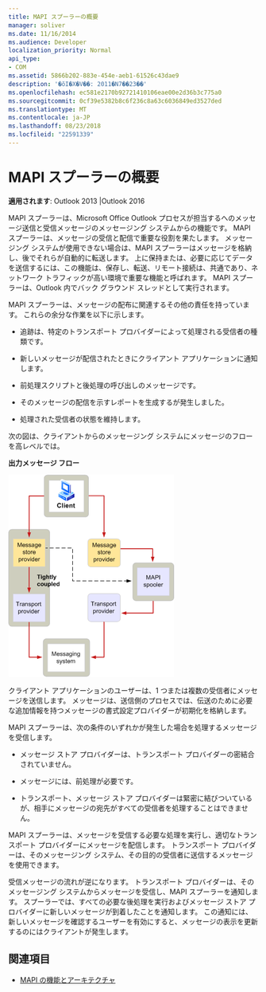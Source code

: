 ```yaml
---
title: MAPI スプーラーの概要
manager: soliver
ms.date: 11/16/2014
ms.audience: Developer
localization_priority: Normal
api_type:
- COM
ms.assetid: 5866b202-883e-454e-aeb1-61526c43dae9
description: '�ŏI�X�V��: 2011�N7��23��'
ms.openlocfilehash: ec581e2170b92721410106eae00e2d36b3c775a0
ms.sourcegitcommit: 0cf39e5382b8c6f236c8a63c6036849ed3527ded
ms.translationtype: MT
ms.contentlocale: ja-JP
ms.lasthandoff: 08/23/2018
ms.locfileid: "22591339"
---
```

# <a name="mapi-spooler-overview"></a>MAPI スプーラーの概要
  
**適用されます**: Outlook 2013 |Outlook 2016 
  
MAPI スプーラーは、Microsoft Office Outlook プロセスが担当するへのメッセージ送信と受信メッセージのメッセージング システムからの機能です。 MAPI スプーラーは、メッセージの受信と配信で重要な役割を果たします。 メッセージング システムが使用できない場合は、MAPI スプーラーはメッセージを格納し、後でそれらが自動的に転送します。 上に保持または、必要に応じてデータを送信するには、この機能は、保存し、転送、リモート接続は、共通であり、ネットワーク トラフィックが高い環境で重要な機能と呼ばれます。 MAPI スプーラーは、Outlook 内でバック グラウンド スレッドとして実行されます。
  
MAPI スプーラーは、メッセージの配布に関連するその他の責任を持っています。 これらの余分な作業を以下に示します。
  
- 追跡は、特定のトランスポート プロバイダーによって処理される受信者の種類です。
    
- 新しいメッセージが配信されたときにクライアント アプリケーションに通知します。
    
- 前処理スクリプトと後処理の呼び出しのメッセージです。
    
- そのメッセージの配信を示すレポートを生成するが発生しました。
    
- 処理された受信者の状態を維持します。
    
次の図は、クライアントからのメッセージング システムにメッセージのフローを高レベルでは。
  
**出力メッセージ フロー**
  
![メッセージ フローの送信](media/amapi_46.gif "メッセージ フローの送信")
  
クライアント アプリケーションのユーザーは、1 つまたは複数の受信者にメッセージを送信します。 メッセージは、送信側のプロセスでは、伝送のために必要な追加情報を持つメッセージの書式設定プロバイダーが初期化を格納します。
  
MAPI スプーラーは、次の条件のいずれかが発生した場合を処理するメッセージを受信します。
  
- メッセージ ストア プロバイダーは、トランスポート プロバイダーの密結合されていません。
    
- メッセージには、前処理が必要です。
    
- トランスポート、メッセージ ストア プロバイダーは緊密に結びついているが、相手にメッセージの宛先がすべての受信者を処理することはできません。
    
MAPI スプーラーは、メッセージを受信する必要な処理を実行し、適切なトランスポート プロバイダーにメッセージを配信します。 トランスポート プロバイダーは、そのメッセージング システム、その目的の受信者に送信するメッセージを使用できます。
  
受信メッセージの流れが逆になります。 トランスポート プロバイダーは、そのメッセージング システムからメッセージを受信し、MAPI スプーラーを通知します。 スプーラーでは、すべての必要な後処理を実行およびメッセージ ストア プロバイダーに新しいメッセージが到着したことを通知します。 この通知には、新しいメッセージを確認するユーザーを有効にすると、メッセージの表示を更新するのにはクライアントが発生します。
  
## <a name="see-also"></a>関連項目

- [MAPI の機能とアーキテクチャ](mapi-features-and-architecture.md)

